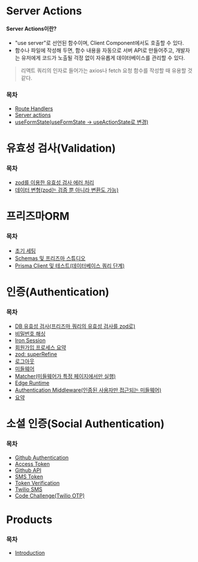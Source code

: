 # Server Actions

#### Server Actions이란?

- "use server"로 선언된 함수이며, Client Component에서도 호출할 수 있다.
- 함수나 파일에 작성해 두면, 함수 내용을 자동으로 서버 API로 만들어주고, 개발자는 유저에게 코드가 노출될 걱정 없이 자유롭게 데이터베이스를 관리할 수 있다.

> 리액트 쿼리의 인자로 들어가는 axios나 fetch 요청 함수를 작성할 때 유용할 것 같다.

### 목차

- [Route Handlers](/docs/server-actions.md/#route-handlers)
- [Server actions](/docs/server-actions.md/#server-actions)
- [useFormState(useFormState -> useActionState로 변경)](/docs/server-actions.md/#useformstateuseformstate---useactionstate로-변경)

# 유효성 검사(Validation)

### 목차

- [zod를 이용한 유효성 검사 에러 처리](/docs/validation.md/#zod를-이용한-유효성-검사-에러-처리)
- [데이터 변형(zod는 검증 뿐 아니라 변환도 가능)](/docs/validation.md/#데이터-변형zod는-검증-뿐-아니라-변환도-가능)

# 프리즈마ORM

### 목차

- [초기 세팅](/docs/prisma.md/#초기-세팅)
- [Schemas 및 프리즈마 스튜디오](/docs/prisma.md/#schemas-및-프리즈마-스튜디오)
- [Prisma Client 및 테스트(데이터베이스 쿼리 단계)](/docs/prisma.md/#prisma-client-및-테스트데이터베이스-쿼리-단계)

# 인증(Authentication)

### 목차

- [DB 유효성 검사(프리즈마 쿼리의 유효성 검사를 zod로)](/docs/authentication.md/#db-유효성-검사프리즈마-쿼리의-유효성-검사를-zod로)
- [비밀번호 해싱](/docs/authentication.md/#비밀번호-해싱)
- [Iron Session](/docs/authentication.md/#iron-session)
- [회원가입 프로세스 요약](/docs/authentication.md/#회원가입-프로세스-요약)
- [zod: superRefine](/docs//authentication.md/#zod-superrefine)
- [로그아웃](/docs/authentication.md/#로그아웃)
- [미들웨어](/docs/authentication.md/#middleware)
- [Matcher(미들웨어가 특정 페이지에서만 실행)](/docs/authentication.md/#matcher미들웨어가-특정-페이지에서만-실행)
- [Edge Runtime](/docs/authentication.md/#edge-runtime)
- [Authentication Middleware(인증된 사용자만 접근되는 미들웨어)](/docs/authentication.md/#authentication-middleware인증된-사용자만-접근되는-미들웨어)
- [요약](/docs/authentication.md/#요약)

# 소셜 인증(Social Authentication)

### 목차

- [Github Authentication](/docs/social-authentication.md/#github-authentication)
- [Access Token](/docs/social-authentication.md/#access-token)
- [Github API](/docs/social-authentication.md/#github-api)
- [SMS Token](/docs/social-authentication.md/#sms-token)
- [Token Verification](/docs/social-authentication.md/#token-verification)
- [Twilio SMS](/docs/social-authentication.md/#twilio-sms)
- [Code Challenge(Twilio OTP)](/docs/social-authentication.md/#code-challengetwilio-otp)

# Products

### 목차

- [Introduction](/docs/products.md/#introduction)
